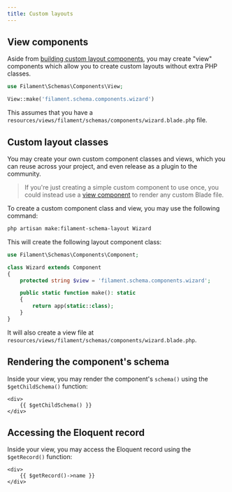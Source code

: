 ```yaml
---
title: Custom layouts
---
```

## View components

Aside from [building custom layout components](#custom-layout-classes), you may create "view" components which allow you to create custom layouts without extra PHP classes.

```php
use Filament\Schemas\Components\View;

View::make('filament.schema.components.wizard')
```

This assumes that you have a `resources/views/filament/schemas/components/wizard.blade.php` file.

## Custom layout classes

You may create your own custom component classes and views, which you can reuse across your project, and even release as a plugin to the community.

> If you're just creating a simple custom component to use once, you could instead use a [view component](#view-components) to render any custom Blade file.

To create a custom component class and view, you may use the following command:

```bash
php artisan make:filament-schema-layout Wizard
```

This will create the following layout component class:

```php
use Filament\Schemas\Components\Component;

class Wizard extends Component
{
    protected string $view = 'filament.schema.components.wizard';

    public static function make(): static
    {
        return app(static::class);
    }
}
```

It will also create a view file at `resources/views/filament/schemas/components/wizard.blade.php`.

## Rendering the component's schema

Inside your view, you may render the component's `schema()` using the `$getChildSchema()` function:

```blade
<div>
    {{ $getChildSchema() }}
</div>
```

## Accessing the Eloquent record

Inside your view, you may access the Eloquent record using the `$getRecord()` function:

```blade
<div>
    {{ $getRecord()->name }}
</div>
```

